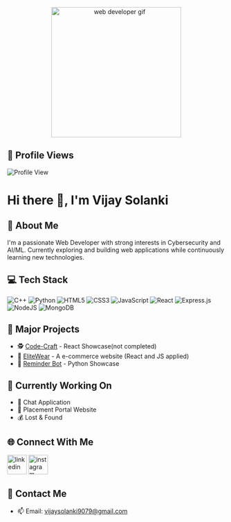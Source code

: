 <div align="center">
  <img src="https://media.giphy.com/media/qgQUggAC3Pfv687qPC/giphy.gif" width="300" alt="web developer gif"/>
</div>

## 👀 Profile Views
![Profile View](https://komarev.com/ghpvc/?username=vijaysolanki9079&color=blueviolet&base=15)

# Hi there 👋, I'm Vijay Solanki

## 💫 About Me
I'm a passionate Web Developer with strong interests in Cybersecurity and AI/ML. Currently exploring and building web applications while continuously learning new technologies.

## 💻 Tech Stack
![C++](https://img.shields.io/badge/c++-%2300599C.svg?style=for-the-badge&logo=c%2B%2B&logoColor=white)
![Python](https://img.shields.io/badge/python-3670A0?style=for-the-badge&logo=python&logoColor=ffdd54)
![HTML5](https://img.shields.io/badge/html5-%23E34F26.svg?style=for-the-badge&logo=html5&logoColor=white)
![CSS3](https://img.shields.io/badge/css3-%231572B6.svg?style=for-the-badge&logo=css3&logoColor=white)
![JavaScript](https://img.shields.io/badge/javascript-%23323330.svg?style=for-the-badge&logo=javascript&logoColor=%23F7DF1E)
![React](https://img.shields.io/badge/react-%2320232a.svg?style=for-the-badge&logo=react&logoColor=%2361DAFB)
![Express.js](https://img.shields.io/badge/express.js-%23404d59.svg?style=for-the-badge&logo=express&logoColor=%2361DAFB)
![NodeJS](https://img.shields.io/badge/node.js-6DA55F?style=for-the-badge&logo=node.js&logoColor=white)
![MongoDB](https://img.shields.io/badge/MongoDB-%234ea94b.svg?style=for-the-badge&logo=mongodb&logoColor=white)

## 🚀 Major Projects
- 🕵️ [Code-Craft](https://github.com/vijaysolanki9079/CodeCraft) - React Showcase(not completed)
- 🧥 [EliteWear](https://github.com/vijaysolanki9079/EliteWear) - A e-commerce website (React and JS applied)
- 🤖 [Reminder Bot](https://github.com/vijaysolanki9079/Reminder-Bot) - Python Showcase

## 🔨 Currently Working On
- 💬 Chat Application
- 🚧 Placement Portal Website
- 💰 Lost & Found 

## 🌐 Connect With Me
<p align="left">
<a href="https://www.linkedin.com/in/vijay-solanki-446258303/"><img src="https://skillicons.dev/icons?i=linkedin" width="45" height="45" alt="linkedin"/></a>
<a href="https://www.instagram.com/i_vijay_sk_04?igsh=MTZ6OHJxY3VpNGZ4OQ=="><img src="https://www.vectorlogo.zone/logos/instagram/instagram-icon.svg" width="45" height="45" alt="instagram"/></a>
</p>

## 📧 Contact Me
- 📫 Email: vijaysolanki9079@gmail.com

